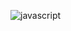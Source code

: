 ![javascript](https://user-images.githubusercontent.com/104057573/214549300-0558168f-aea0-4589-816f-53e648fe0607.png)
